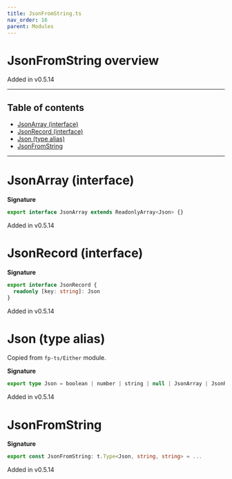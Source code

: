 ```yaml
---
title: JsonFromString.ts
nav_order: 16
parent: Modules
---
```


# JsonFromString overview

Added in v0.5.14

---

<h2 class="text-delta">Table of contents</h2>

- [JsonArray (interface)](#jsonarray-interface)
- [JsonRecord (interface)](#jsonrecord-interface)
- [Json (type alias)](#json-type-alias)
- [JsonFromString](#jsonfromstring)

---

# JsonArray (interface)

**Signature**

```ts
export interface JsonArray extends ReadonlyArray<Json> {}
```

Added in v0.5.14

# JsonRecord (interface)

**Signature**

```ts
export interface JsonRecord {
  readonly [key: string]: Json
}
```

Added in v0.5.14

# Json (type alias)

Copied from `fp-ts/Either` module.

**Signature**

```ts
export type Json = boolean | number | string | null | JsonArray | JsonRecord
```

Added in v0.5.14

# JsonFromString

**Signature**

```ts
export const JsonFromString: t.Type<Json, string, string> = ...
```

Added in v0.5.14
